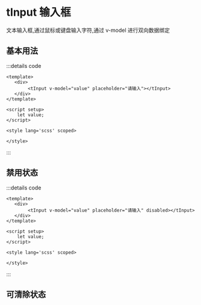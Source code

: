 # tInput 输入框
文本输入框,通过鼠标或键盘输入字符,通过 v-model 进行双向数据绑定

## 基本用法
<tInput placeholder="请输入"></tInput>

:::details code
```vue
<template>
   <div>
        <tInput v-model="value" placeholder="请输入"></tInput>
   </div>
</template>

<script setup>
    let value;
</script>

<style lang='scss' scoped>

</style>
```
:::

## 禁用状态
<tInput placeholder="请输入" v-model="val" disabled></tInput>
:::details code
```vue
<template>
   <div>
        <tInput v-model="value" placeholder="请输入" disabled></tInput>
   </div>
</template>

<script setup>
    let value;
</script>

<style lang='scss' scoped>

</style>
```
:::

## 可清除状态
<tInput placeholder="请输入" v-model="val" disabled></tInput>